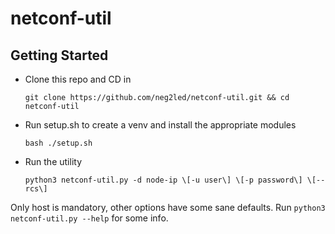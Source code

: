 netconf-util
===========

Getting Started
---------------

- Clone this repo and CD in

    `git clone https://github.com/neg2led/netconf-util.git && cd netconf-util`

- Run setup.sh to create a venv and install the appropriate modules

    `bash ./setup.sh`

- Run the utility

    `python3 netconf-util.py -d node-ip \[-u user\] \[-p password\] \[--rcs\]`


Only host is mandatory, other options have some sane defaults. Run `python3 netconf-util.py --help` for some info.
